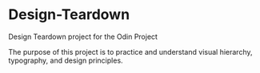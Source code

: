 # Design-Teardown

Design Teardown project for the Odin Project 

The purpose of this project is to practice and understand visual hierarchy, typography, and design principles. 